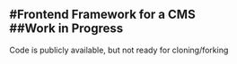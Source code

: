 #Frontend Framework for a CMS  
##Work in Progress  
-------------------  

Code is publicly available, but not ready for cloning/forking  
